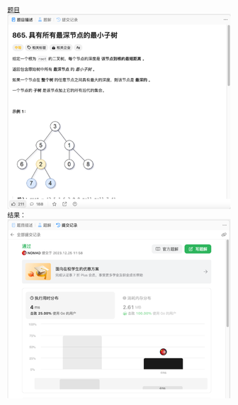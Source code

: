 [题目](https://leetcode.cn/problems/smallest-subtree-with-all-the-deepest-nodes/description/)
![pic](img.png)
结果：
![pic](result.png)